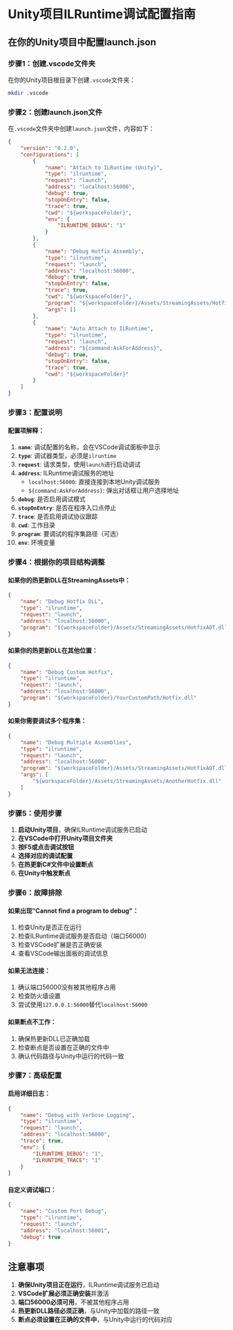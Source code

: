 # Unity项目ILRuntime调试配置指南

## 在你的Unity项目中配置launch.json

### 步骤1：创建.vscode文件夹
在你的Unity项目根目录下创建`.vscode`文件夹：
```bash
mkdir .vscode
```

### 步骤2：创建launch.json文件
在`.vscode`文件夹中创建`launch.json`文件，内容如下：

```json
{
    "version": "0.2.0",
    "configurations": [
        {
            "name": "Attach to ILRuntime (Unity)",
            "type": "ilruntime",
            "request": "launch",
            "address": "localhost:56000",
            "debug": true,
            "stopOnEntry": false,
            "trace": true,
            "cwd": "${workspaceFolder}",
            "env": {
                "ILRUNTIME_DEBUG": "1"
            }
        },
        {
            "name": "Debug Hotfix Assembly",
            "type": "ilruntime",
            "request": "launch",
            "address": "localhost:56000",
            "debug": true,
            "stopOnEntry": false,
            "trace": true,
            "cwd": "${workspaceFolder}",
            "program": "${workspaceFolder}/Assets/StreamingAssets/HotfixAOT.dll",
            "args": []
        },
        {
            "name": "Auto Attach to ILRuntime",
            "type": "ilruntime",
            "request": "launch",
            "address": "${command:AskForAddress}",
            "debug": true,
            "stopOnEntry": false,
            "trace": true,
            "cwd": "${workspaceFolder}"
        }
    ]
}
```

### 步骤3：配置说明

#### 配置项解释：

1. **`name`**: 调试配置的名称，会在VSCode调试面板中显示
2. **`type`**: 调试器类型，必须是`ilruntime`
3. **`request`**: 请求类型，使用`launch`进行启动调试
4. **`address`**: ILRuntime调试服务的地址
   - `localhost:56000`: 直接连接到本地Unity调试服务
   - `${command:AskForAddress}`: 弹出对话框让用户选择地址
5. **`debug`**: 是否启用调试模式
6. **`stopOnEntry`**: 是否在程序入口点停止
7. **`trace`**: 是否启用调试协议跟踪
8. **`cwd`**: 工作目录
9. **`program`**: 要调试的程序集路径（可选）
10. **`env`**: 环境变量

### 步骤4：根据你的项目结构调整

#### 如果你的热更新DLL在StreamingAssets中：
```json
{
    "name": "Debug Hotfix DLL",
    "type": "ilruntime",
    "request": "launch",
    "address": "localhost:56000",
    "program": "${workspaceFolder}/Assets/StreamingAssets/HotfixAOT.dll"
}
```

#### 如果你的热更新DLL在其他位置：
```json
{
    "name": "Debug Custom Hotfix",
    "type": "ilruntime",
    "request": "launch",
    "address": "localhost:56000",
    "program": "${workspaceFolder}/YourCustomPath/Hotfix.dll"
}
```

#### 如果你需要调试多个程序集：
```json
{
    "name": "Debug Multiple Assemblies",
    "type": "ilruntime",
    "request": "launch",
    "address": "localhost:56000",
    "program": "${workspaceFolder}/Assets/StreamingAssets/HotfixAOT.dll",
    "args": [
        "${workspaceFolder}/Assets/StreamingAssets/AnotherHotfix.dll"
    ]
}
```

### 步骤5：使用步骤

1. **启动Unity项目**，确保ILRuntime调试服务已启动
2. **在VSCode中打开Unity项目文件夹**
3. **按F5或点击调试按钮**
4. **选择对应的调试配置**
5. **在热更新C#文件中设置断点**
6. **在Unity中触发断点**

### 步骤6：故障排除

#### 如果出现"Cannot find a program to debug"：
1. 检查Unity是否正在运行
2. 检查ILRuntime调试服务是否启动（端口56000）
3. 检查VSCode扩展是否正确安装
4. 查看VSCode输出面板的调试信息

#### 如果无法连接：
1. 确认端口56000没有被其他程序占用
2. 检查防火墙设置
3. 尝试使用`127.0.0.1:56000`替代`localhost:56000`

#### 如果断点不工作：
1. 确保热更新DLL已正确加载
2. 检查断点是否设置在正确的文件中
3. 确认代码路径与Unity中运行的代码一致

### 步骤7：高级配置

#### 启用详细日志：
```json
{
    "name": "Debug with Verbose Logging",
    "type": "ilruntime",
    "request": "launch",
    "address": "localhost:56000",
    "trace": true,
    "env": {
        "ILRUNTIME_DEBUG": "1",
        "ILRUNTIME_TRACE": "1"
    }
}
```

#### 自定义调试端口：
```json
{
    "name": "Custom Port Debug",
    "type": "ilruntime",
    "request": "launch",
    "address": "localhost:56001",
    "debug": true
}
```

## 注意事项

1. **确保Unity项目正在运行**，ILRuntime调试服务已启动
2. **VSCode扩展必须正确安装**并激活
3. **端口56000必须可用**，不被其他程序占用
4. **热更新DLL路径必须正确**，与Unity中加载的路径一致
5. **断点必须设置在正确的文件中**，与Unity中运行的代码对应
